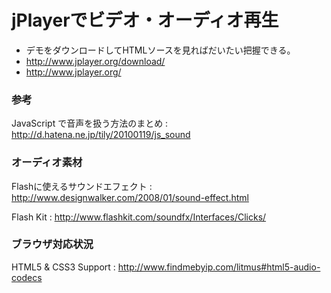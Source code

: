 ﻿# jPlayerでビデオ・オーディオ再生

- デモをダウンロードしてHTMLソースを見ればだいたい把握できる。
- http://www.jplayer.org/download/
- http://www.jplayer.org/

### 参考

JavaScript で音声を扱う方法のまとめ 
: http://d.hatena.ne.jp/tily/20100119/js_sound

### オーディオ素材

Flashに使えるサウンドエフェクト 
: http://www.designwalker.com/2008/01/sound-effect.html

Flash Kit 
: http://www.flashkit.com/soundfx/Interfaces/Clicks/

### ブラウザ対応状況

HTML5 & CSS3 Support 
: http://www.findmebyip.com/litmus#html5-audio-codecs
